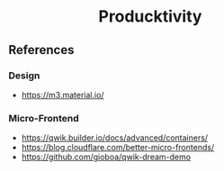 <h1 align="center">Producktivity</h1>

## References

### Design

- https://m3.material.io/

### Micro-Frontend

- https://qwik.builder.io/docs/advanced/containers/
- https://blog.cloudflare.com/better-micro-frontends/
- https://github.com/gioboa/qwik-dream-demo
